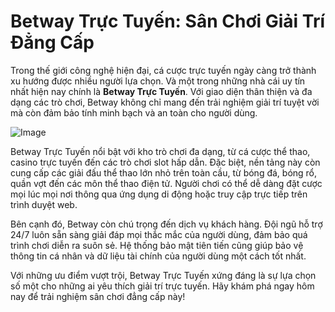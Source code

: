 # Betway Trực Tuyến: Sân Chơi Giải Trí Đẳng Cấp

Trong thế giới công nghệ hiện đại, cá cược trực tuyến ngày càng trở thành xu hướng được nhiều người lựa chọn. Và một trong những nhà cái uy tín nhất hiện nay chính là **Betway Trực Tuyến**. Với giao diện thân thiện và đa dạng các trò chơi, Betway không chỉ mang đến trải nghiệm giải trí tuyệt vời mà còn đảm bảo tính minh bạch và an toàn cho người dùng.

![Image](https://github.com/user-attachments/assets/bd51ea9f-0666-407b-a7a7-98ead6de688c)

Betway Trực Tuyến nổi bật với kho trò chơi đa dạng, từ cá cược thể thao, casino trực tuyến đến các trò chơi slot hấp dẫn. Đặc biệt, nền tảng này còn cung cấp các giải đấu thể thao lớn nhỏ trên toàn cầu, từ bóng đá, bóng rổ, quần vợt đến các môn thể thao điện tử. Người chơi có thể dễ dàng đặt cược mọi lúc mọi nơi thông qua ứng dụng di động hoặc truy cập trực tiếp trên trình duyệt web.

Bên cạnh đó, Betway còn chú trọng đến dịch vụ khách hàng. Đội ngũ hỗ trợ 24/7 luôn sẵn sàng giải đáp mọi thắc mắc của người dùng, đảm bảo quá trình chơi diễn ra suôn sẻ. Hệ thống bảo mật tiên tiến cũng giúp bảo vệ thông tin cá nhân và dữ liệu tài chính của người dùng một cách tốt nhất.

Với những ưu điểm vượt trội, Betway Trực Tuyến xứng đáng là sự lựa chọn số một cho những ai yêu thích giải trí trực tuyến. Hãy khám phá ngay hôm nay để trải nghiệm sân chơi đẳng cấp này!